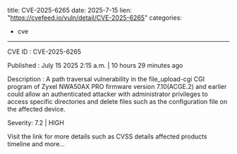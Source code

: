  
title: CVE-2025-6265
date: 2025-7-15
lien: "https://cvefeed.io/vuln/detail/CVE-2025-6265"
categories:
  - cve
---

CVE ID : CVE-2025-6265

Published :  July 15
2025
2:15 a.m. | 10 hours
29 minutes ago

Description : A path traversal vulnerability in the file_upload-cgi CGI program of Zyxel NWA50AX PRO firmware version 7.10(ACGE.2) and earlier could allow an authenticated attacker with administrator privileges to access specific directories and delete files
such as the configuration file
on the affected device.

Severity: 7.2 | HIGH

Visit the link for more details
such as CVSS details
affected products
timeline
and more...
